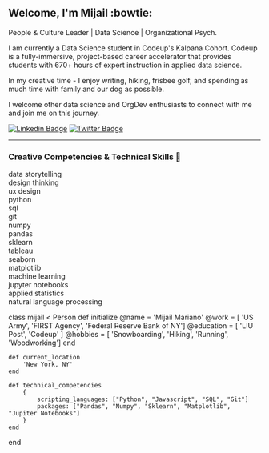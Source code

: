 ## Welcome, I'm Mijail :bowtie:
People & Culture Leader | Data Science | Organizational Psych. 

I am currently a Data Science student in Codeup's Kalpana Cohort. Codeup is a fully-immersive, project-based career accelerator that provides students with 670+ hours of expert instruction in applied data science. 

In my creative time - I enjoy writing, hiking, frisbee golf, and spending as much time with family and our dog as possible. 

I welcome other data science and OrgDev enthusiasts to connect with me and join me on this journey.


[![Linkedin Badge](https://img.shields.io/badge/-mijailmariano-blue?style=flat-square&logo=Linkedin&logoColor=white&link=https://www.linkedin.com/in/mijailmariano/)](https://www.linkedin.com/in/mijailmariano) [![Twitter Badge](https://img.shields.io/badge/-@mijail_mariano-1ca0f1?style=flat-square&labelColor=1ca0f1&logo=twitter&logoColor=white&link=https://twitter.com/mijail_mariano)](https://twitter.com/mijail_mariano)


----

### **Creative Competencies & Technical Skills :saxophone:**

data storytelling \
design thinking \
ux design \
python \
sql  \
git \
numpy \
pandas \
sklearn \
tableau \
seaborn \
matplotlib \
machine learning \
jupyter notebooks \
applied statistics \
natural language processing


class mijail < Person
    def initialize
        @name = 'Mijail Mariano'
        @work = [ 'US Army', 'FIRST Agency', 'Federal Reserve Bank of NY']
        @education = [ 'LIU Post', 'Codeup' ]
        @hobbies = [ 'Snowboarding', 'Hiking', 'Running', 'Woodworking']
    end 

    def current_location
        'New York, NY'
    end

    def technical_competencies
        {
            scripting_languages: ["Python", "Javascript", "SQL", "Git"]
            packages: ["Pandas", "Numpy", "Sklearn", "Matplotlib", "Jupiter Notebooks"]
        }
    end
end